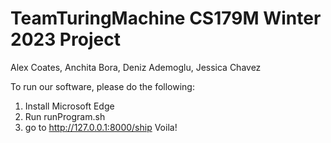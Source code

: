 # TeamTuringMachine CS179M Winter 2023 Project
Alex Coates, Anchita Bora, Deniz Ademoglu, Jessica Chavez


To run our software, please do the following:
1. Install Microsoft Edge
2. Run runProgram.sh
3. go to http://127.0.0.1:8000/ship 
Voila!
